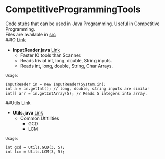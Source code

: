 # CompetitiveProgrammingTools

Code stubs that can be used in Java Programming. Useful in Competitive Programming.  
Files are available in [src](./src)  
##IO  [Link](./src/IO/)
* __InputReader.java__  [Link](./src/IO/InputReader.java)  
  * Faster IO tools than Scanner.  
  * Reads trivial int, long, double, String inputs.  
  * Reads int, long, double, String, Char Arrays.  
```
Usage:
   
InputReader in = new InputReader(System.in);
int a = in.getInt(); // long, double, string inputs are similar
int[] arr = in.getIntArray(5); // Reads 5 integers into array.
```
  
##Utils  [Link](./src/Utils)
* __Utils.java__  [Link](./src/Utils/Utils.java)
  * Common Utitilities
    * GCD
    * LCM
```
Usage:
   
int gcd = Utils.GCD(3, 5);
int lcm = Utils.LCM(3, 5);
```
